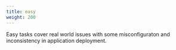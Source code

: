 ```yaml
---
title: easy
weight: 200
---
```


Easy tasks cover real world issues with some misconfiguraton 
and inconsistency in application deployment.
